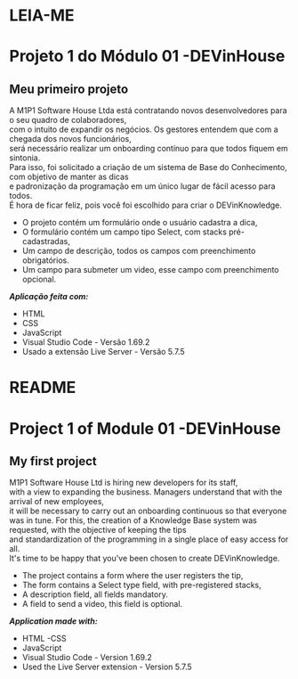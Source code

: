 # LEIA-ME #

# Projeto 1 do Módulo 01 -DEVinHouse

## Meu primeiro projeto

A M1P1 Software House Ltda está contratando novos desenvolvedores para o seu quadro de colaboradores,<br>
com o intuito de expandir os negócios.
Os gestores entendem que com a chegada dos novos funcionários,<br> será necessário realizar um onboarding
contínuo para que todos fiquem em sintonia.    
Para isso, foi solicitado a criação de um sistema de Base do Conhecimento, com objetivo de manter as dicas<br> e padronização da programação em um único lugar de fácil acesso para
todos. <br>É hora de ficar feliz, pois você foi escolhido para criar o DEVinKnowledge.<br>
- O projeto contém um formulário onde o usuário cadastra a dica,<br>
- O formulário contém um campo tipo Select, com stacks pré-cadastradas,<br>
- Um campo de descrição, todos os campos com preenchimento obrigatórios.<br>
- Um campo para submeter um video, esse campo com preenchimento opcional.

***Aplicação feita com:***

- HTML
- CSS
- JavaScript
- Visual Studio Code - Versão 1.69.2
- Usado a extensão Live Server - Versão 5.7.5

# README #

# Project 1 of Module 01 -DEVinHouse

## My first project

M1P1 Software House Ltd is hiring new developers for its staff,<br>
with a view to expanding the business.
Managers understand that with the arrival of new employees,<br> it will be necessary to carry out an onboarding
continuous so that everyone was in tune.
For this, the creation of a Knowledge Base system was requested, with the objective of keeping the tips<br> and standardization of the programming in a single place of easy access for
all. <br>It's time to be happy that you've been chosen to create DEVinKnowledge.<br>
- The project contains a form where the user registers the tip,<br>
- The form contains a Select type field, with pre-registered stacks,<br>
- A description field, all fields mandatory.<br>
- A field to send a video, this field is optional.

***Application made with:***

- HTML
-CSS
- JavaScript
- Visual Studio Code - Version 1.69.2
- Used the Live Server extension - Version 5.7.5
